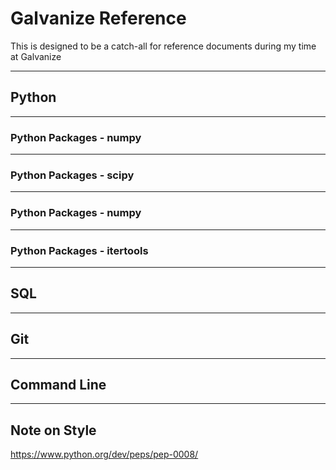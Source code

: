 # Galvanize Reference #
This is designed to be a catch-all for reference documents during my time at Galvanize

---

## Python ##

---

### Python Packages - numpy ###

---

### Python Packages - scipy ###

---

### Python Packages - numpy ###

---

### Python Packages - itertools ###

---

## SQL ##

---

## Git ##

---

## Command Line ##

---

## Note on Style ##

https://www.python.org/dev/peps/pep-0008/
